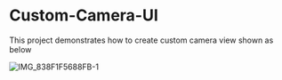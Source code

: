 # Custom-Camera-UI

This project demonstrates how to create custom camera view shown as below

![IMG_838F1F5688FB-1](https://user-images.githubusercontent.com/44155211/139043936-365bc0aa-24f2-466f-9b9e-9abd6cb1b0eb.jpeg)
